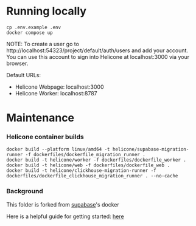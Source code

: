 # Running locally

```
cp .env.example .env
docker compose up
```

NOTE: To create a user go to http://localhost:54323/project/default/auth/users and add your account.
You can use this account to sign into Helicone at localhost:3000 via your browser.

Default URLs:

- Helicone Webpage: localhost:3000
- Helicone Worker: localhost:8787

# Maintenance

### Helicone container builds

```
docker build --platform linux/amd64 -t helicone/supabase-migration-runner -f dockerfiles/dockerfile_migration_runner .
docker build -t helicone/worker -f dockerfiles/dockerfile_worker .
docker build -t helicone/web -f dockerfiles/dockerfile_web .
docker build -t helicone/clickhouse-migration-runner -f dockerfiles/dockerfile_clickhouse_migration_runner . --no-cache
```

### Background

This folder is forked from [supabase](https://github.com/supabase/supabase/tree/master/docker)'s docker

Here is a helpful guide for getting started: [here](https://supabase.com/docs/guides/hosting/docker)
